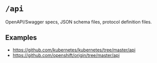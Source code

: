 # `/api`

OpenAPI/Swagger specs, JSON schema files, protocol definition files.

## Examples

- <https://github.com/kubernetes/kubernetes/tree/master/api>
- <https://github.com/openshift/origin/tree/master/api>
